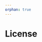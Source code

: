 ```yaml
---
orphan: true
---
```


# License

```{include} ../LICENSE

```
                                                                                                                                                                                                                                                                                       